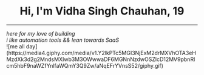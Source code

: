 <center><h1>Hi, I'm Vidha Singh Chauhan, 19</h1></center>
<hr />
<em>here for my love of building</em> <br/>
<em>i like automation tools && lean towards SaaS</em> <br/>
![me all day](https://media4.giphy.com/media/v1.Y2lkPTc5MGI3NjExM2drMXVhOTA3eHMzdXk3d2g2MndsMXIwb3M3OWwwaDF6MGNnNzdwOSZlcD12MV9pbnRlcm5hbF9naWZfYnlfaWQmY3Q9Zw/aNqEFrYVnsS52/giphy.gif)

